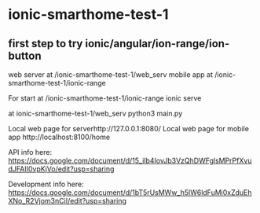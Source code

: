 # ionic-smarthome-test-1
first step to try ionic/angular/ion-range/ion-button
------------------------------

web server at /ionic-smarthome-test-1/web_serv
mobile app at /ionic-smarthome-test-1/ionic-range

For start 
at /ionic-smarthome-test-1/ionic-range
ionic serve

at ionic-smarthome-test-1/web_serv
python3 main.py

Local web page for serverhttp://127.0.0.1:8080/
Local web page for mobile app http://localhost:8100/home

API info here:
https://docs.google.com/document/d/15_ilb4IovJb3VzQhDWFglsMPrPfXvudJFAII0vpKjVo/edit?usp=sharing

Development info here:
https://docs.google.com/document/d/1bT5rUsMWw_h5lW6ldFuMi0xZduEhXNo_R2Vjom3nCiI/edit?usp=sharing


